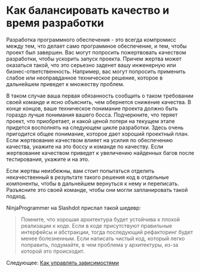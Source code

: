 # Как балансировать качество и время разработки
[//]: # (Version:1.0.0)
Разработка программного обеспечения - это всегда компромисс между тем, что делает само программное обеспечение, и тем, чтобы проект был завершен. Вас могут попросить пожертвовать качеством разработки, чтобы ускорить запуск проекта. Причем жертва может оказаться такой, что это серьезно заденет вашу инженерную или бизнес-ответственность. Например, вас могут попросить применить слабое или неоправданное техническое решение, которое в дальнейшем приведет к множеству проблем.

В таком случае ваша первая обязанность сообщить о таком требовании своей команде и ясно объяснить, чем обернется снижение качества. В конце концов, ваше техническое понимание проекта должно быть гораздо лучше понимания вашего босса. Подчеркните, что теряет проект, что приобретает, и какой ценой потери на текущем этапе придется восполнять на следующем цикле разработки. Здесь очень пригодится общее понимание, которое дает хороший проектный план. Если жертвование качеством влияет на усилия по обеспечению качества, укажите на это боссу и команде по качеству. Если жертвование качеством приведет к увеличению найденных багов после тестирования, укажите и на это.

Если жертвы неизбежны, вам стоит попытаться отделить некачественный в результате такого решения код в отдельные компоненты, чтобы в дальнейшем вернуться к нему и переписать. Разъясните это своей команде, чтобы они могли запланировать такой подход.

NinjaProgrammer на Slashdot прислал такой шедевр:

> Помните, что хорошая архитектура будет устойчива к плохой реализации к коде. Если в коде присутствуют правильные интерфейсы и абстракции, тогда последующий рефакторинг будет менее болезненным. Если написать чистый код, который легко поправить, подумайте, в чем проблема у архитектуры, из-за которой это происходит.

Следующее: [Как управлять зависимостями](02-How-to-Manage-Software-System-Dependence.md)
